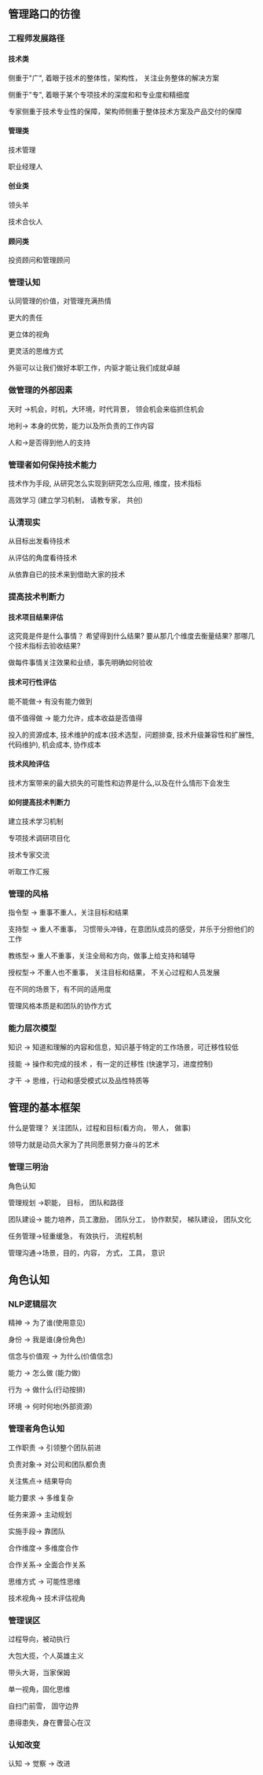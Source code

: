 ## 管理路口的彷徨

### 工程师发展路径

#### 技术类

侧重于"广", 着眼于技术的整体性，架构性， 关注业务整体的解决方案

侧重于"专", 着眼于某个专项技术的深度和和专业度和精细度

专家侧重于技术专业性的保障，架构师侧重于整体技术方案及产品交付的保障

#### 管理类

技术管理

职业经理人

#### 创业类

领头羊

技术合伙人

#### 顾问类

投资顾问和管理顾问

### 管理认知

认同管理的价值，对管理充满热情

更大的责任

更立体的视角

更灵活的思维方式

外驱可以让我们做好本职工作，内驱才能让我们成就卓越

### 做管理的外部因素

天时 ->机会，时机，大环境，时代背景， 领会机会来临抓住机会

地利-> 本身的优势，能力以及所负责的工作内容

人和->是否得到他人的支持

### 管理者如何保持技术能力

技术作为手段, 从研究怎么实现到研究怎么应用, 维度，技术指标

高效学习 (建立学习机制， 请教专家， 共创)

### 认清现实

从目标出发看待技术

从评估的角度看待技术

从依靠自已的技术来到借助大家的技术

### 提高技术判断力

#### 技术项目结果评估

这究竟是件是什么事情？ 希望得到什么结果? 要从那几个维度去衡量结果? 那哪几个技术指标去验收结果?

做每件事情关注效果和业绩，事先明确如何验收

#### 技术可行性评估

能不能做-> 有没有能力做到

值不值得做 -> 能力允许，成本收益是否值得

投入的资源成本, 技术维护的成本(技术选型，问题排查, 技术升级兼容性和扩展性, 代码维护),  机会成本, 协作成本

#### 技术风险评估

技术方案带来的最大损失的可能性和边界是什么,以及在什么情形下会发生

#### 如何提高技术判断力

建立技术学习机制

专项技术调研项目化

技术专家交流

听取工作汇报

### 管理的风格

指令型 -> 重事不重人，关注目标和结果 

支持型 -> 重人不重事， 习惯带头冲锋，在意团队成员的感受，并乐于分担他们的工作

教练型-> 重人不重事，关注全局和方向，做事上给支持和辅导

授权型-> 不重人也不重事， 关注目标和结果， 不关心过程和人员发展

在不同的场景下，有不同的适用度

管理风格本质是和团队的协作方式

### 能力层次模型

知识 -> 知道和理解的内容和信息，知识基于特定的工作场景，可迁移性较低

技能 -> 操作和完成的技术 ，有一定的迁移性 (快速学习，进度控制)

才干 -> 思维，行动和感受模式以及品性特质等

## 管理的基本框架

什么是管理？ 关注团队，过程和目标(看方向， 带人， 做事)

领导力就是动员大家为了共同愿景努力奋斗的艺术

### 管理三明治

角色认知 

管理规划 ->职能， 目标， 团队和路径 

团队建设-> 能力培养，员工激励， 团队分工， 协作默契， 梯队建设， 团队文化

任务管理->轻重缓急， 有效执行， 流程机制

管理沟通->场景，目的，内容， 方式， 工具， 意识 

## 角色认知

### NLP逻辑层次

精神            ->  为了谁(使用意见)

身份           ->  我是谁(身份角色)

信念与价值观 -> 为什么(价值信念)

能力           -> 怎么做 (能力做)

行为          -> 做什么(行动按排)

环境         -> 何时何地(外部资源) 

### 管理者角色认知

工作职责 -> 引领整个团队前进

负责对象-> 对公司和团队都负责

关注焦点-> 结果导向

能力要求 -> 多维复杂

任务来源-> 主动规划

实施手段-> 靠团队

合作维度-> 多维度合作

合作关系-> 全面合作关系

思维方式 -> 可能性思维

技术视角-> 技术评估视角

### 管理误区

过程导向，被动执行

大包大揽，个人英雄主义

带头大哥，当家保姆

单一视角，固化思维

自扫门前雪， 固守边界

患得患失，身在曹营心在汉

### 认知改变

认知 -> 觉察 -> 改进
